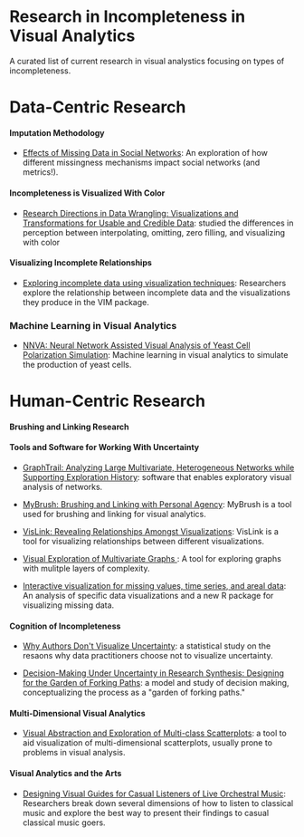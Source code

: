 # Research in Incompleteness in Visual Analytics
A curated list of current research in visual analystics focusing on types of incompleteness.

# Data-Centric Research

#### Imputation Methodology

- [Effects of Missing Data in Social Networks](https://www.semanticscholar.org/paper/Effects-of-missing-data-in-social-networks-Kossinets/cbf9f900faee20d716ecc288eedc48e6e0fc04ba): An exploration of how different missingness mechanisms impact social networks (and metrics!).

#### Incompleteness is Visualized With Color

- [Research Directions in Data Wrangling: Visualizations and Transformations for Usable and Credible Data](https://journals.sagepub.com/doi/abs/10.1177/1473871611415994): studied the differences in perception between interpolating, omitting, zero filling, and visualizing with color

#### Visualizing Incomplete Relationships

- [Exploring incomplete data using visualization techniques](https://link.springer.com/article/10.1007/s11634-011-0102-y): Researchers explore the relationship between incomplete data and the visualizations they produce in the VIM package.

### Machine Learning in Visual Analytics
- [NNVA: Neural Network Assisted Visual Analysis of Yeast Cell Polarization Simulation](https://www.semanticscholar.org/paper/NNVA%3A-Neural-Network-Assisted-Visual-Analysis-of-Hazarika-Li/d424d2a1585d49eb52fb3aae3168b000f5992aad): Machine learning in visual analytics to simulate the production of yeast cells.
# Human-Centric Research

#### Brushing and Linking Research

#### Tools and Software for Working With Uncertainty
- [GraphTrail: Analyzing Large Multivariate, Heterogeneous Networks while Supporting Exploration History](https://www.microsoft.com/en-us/research/wp-content/uploads/2016/12/graphtrail_chi2012.pdf): software that enables exploratory visual analysis of networks.

- [MyBrush: Brushing and Linking with Personal Agency](https://innovis.cpsc.ucalgary.ca/supplemental/MyBrush/2018_VIS_mybrush.pdf): MyBrush is a tool used for brushing and linking for visual analytics.

- [VisLink: Revealing Relationships Amongst Visualizations](http://vialab.science.uoit.ca/portfolio/vislink-revealing-relationships-amongst-visualizations): VisLink is a tool for visualizing relationships between different visualizations.

- [Visual Exploration of Multivariate Graphs ](http://vis.berkeley.edu/files/chi06/Wattenberg_p811.pdf): A tool for exploring graphs with mulitple layers of complexity.

- [Interactive visualization for missing values, time series, and areal data](https://pdfs.semanticscholar.org/f8b5/26fb936fc25ca10c004deb4db667c29f9c5a.pdf): An analysis of specific data visualizations and a new R package for visualizing missing data.

#### Cognition of Incompleteness

- [Why Authors Don't Visualize Uncertainty](http://users.eecs.northwestern.edu/~jhullman/Value_of_Uncertainty_Vis_CR.pdf): a statistical study on the resaons why data practitioners choose not to visualize uncertainty.

- [Decision-Making Under Uncertainty in Research Synthesis: Designing for the Garden of Forking Paths](https://arxiv.org/pdf/1901.02957.pdf): a model and study of decision making, conceptualizing the process as a "garden of forking paths." 

#### Multi-Dimensional Visual Analytics
- [Visual Abstraction and Exploration of Multi-class Scatterplots](https://ieeexplore.ieee.org/document/6875982): a tool to aid visualization of multi-dimensional scatterplots, usually prone to problems in visual analysis.

#### Visual Analytics and the Arts 

- [Designing Visual Guides for Casual Listeners of Live Orchestral Music](https://vimeo.com/368187805): Researchers break down several dimensions of how to listen to classical music and explore the best way to present their findings to casual classical music goers.


